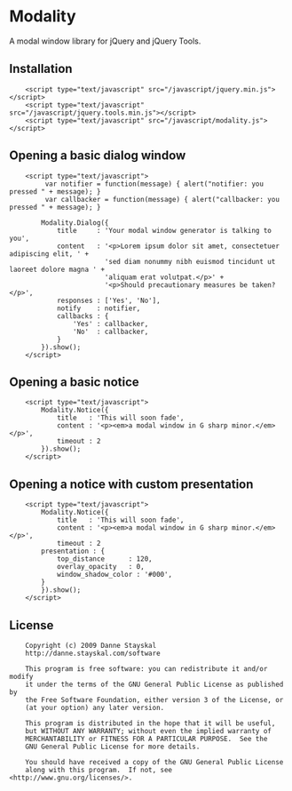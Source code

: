 Modality
========

A modal window library for jQuery and jQuery Tools.

Installation
------------

		<script type="text/javascript" src="/javascript/jquery.min.js"></script>
		<script type="text/javascript" src="/javascript/jquery.tools.min.js"></script>
		<script type="text/javascript" src="/javascript/modality.js"></script>

Opening a basic dialog window
-----------------------------
		<script type="text/javascript">
		     var notifier = function(message) { alert("notifier: you pressed " + message); }
		     var callbacker = function(message) { alert("callbacker: you pressed " + message); }
		
			Modality.Dialog({
				title     : 'Your modal window generator is talking to you',
				content   : '<p>Lorem ipsum dolor sit amet, consectetuer adipiscing elit, ' + 
							'sed diam nonummy nibh euismod tincidunt ut laoreet dolore magna ' + 
							'aliquam erat volutpat.</p>' + 
							'<p>Should precautionary measures be taken?</p>',
				responses : ['Yes', 'No'],
				notify    : notifier,
				callbacks : {
					'Yes' : callbacker,
					'No'  : callbacker,
				}
			}).show();
		</script>

Opening a basic notice
----------------------

		<script type="text/javascript">
			Modality.Notice({
				title   : 'This will soon fade',
				content : '<p><em>a modal window in G sharp minor.</em></p>',
		 		timeout : 2
		 	}).show();
		</script>

Opening a notice with custom presentation
-----------------------------------------

		<script type="text/javascript">
			Modality.Notice({
		 		title   : 'This will soon fade',
				content : '<p><em>a modal window in G sharp minor.</em></p>',
		 		timeout : 2
			presentation : {
				top_distance	  : 120,
				overlay_opacity   : 0,
				window_shadow_color : '#000',			
			}
		 	}).show();
		</script>

License
-------

		Copyright (c) 2009 Danne Stayskal
		http://danne.stayskal.com/software

		This program is free software: you can redistribute it and/or modify
		it under the terms of the GNU General Public License as published by
		the Free Software Foundation, either version 3 of the License, or
		(at your option) any later version.

		This program is distributed in the hope that it will be useful,
		but WITHOUT ANY WARRANTY; without even the implied warranty of
		MERCHANTABILITY or FITNESS FOR A PARTICULAR PURPOSE.  See the 
		GNU General Public License for more details.

		You should have received a copy of the GNU General Public License
		along with this program.  If not, see <http://www.gnu.org/licenses/>.

